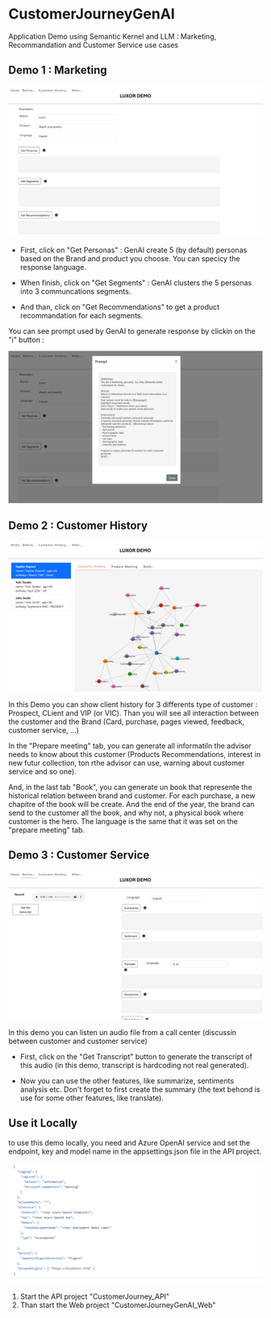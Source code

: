 # CustomerJourneyGenAI
Application Demo using Semantic Kernel and LLM : Marketing, Recommandation and Customer Service use cases

## Demo 1 : Marketing

![Marketing](assets/Marketing.png)

- First, click on "Get Personas" :  GenAI create 5 (by default) personas based on the Brand and product you choose. You can specicy the response language.

- When finish, click on "Get Segments" : GenAI clusters the 5 personas into 3 communcations segments.

- And than, click on "Get Recommendations" to get a product recommandation for each segments.

You can see prompt used by GenAI to generate response by clickin on the "i" button : 

![Prompt](assets/prompt.png)

## Demo 2 : Customer History

![Customer History](assets/CustomerHistory.png)

In this Demo you can show client history for 3 differents type of customer : Prospect, CLient and VIP (or VIC).
Than you will see all interaction between the customer and the Brand (Card, purchase, pages viewed, feedback, customer service, ...)

In the "Prepare meeting" tab, you can generate all informatiln the advisor needs to know about this customer (Products Recommendations, interest in new futur collection, ton rthe advisor can use, warning about customer service and so one).

And, in the last tab "Book", you can generate un book that represente the historical relation between brand and customer. For each purchase, a new chapitre of the book will be create. And the end of the year, the brand can send to the customer all the book, and why not, a physical book where customer is the hero.
The language is the same that it was set on the "prepare meeting" tab.

## Demo 3 : Customer Service

![Customer Service](assets/CustomerService.png)

In this demo you can listen un audio file from a call center (discussin between customer and customer service)

- First, click on the "Get Transcript" button to generate the transcript of this audio (in this demo, transcript is hardcoding not real generated).

- Now you can use the other features, like summarize, sentiments analysis etc. Don't forget to first create the summary (the text behond is use for some other features, like translate).

## Use it Locally

to use this demo locally, you need and Azure OpenAI service and set the endpoint, key and model name in the appsettings.json file in the API project.

![Settings](assets/settings.png)

1. Start the API project "CustomerJourney_API"
2. Than start the Web project "CustomerJourneyGenAI_Web"